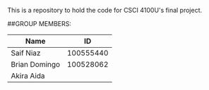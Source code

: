 This is a repository to hold the code for CSCI 4100U's final project.

##GROUP MEMBERS:

| Name | ID|
|---|---|
| Saif Niaz | 100555440 |
| Brian Domingo | 100528062 |
| Akira Aida | |
